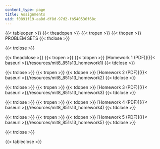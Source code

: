 ```yaml
---
content_type: page
title: Assignments
uid: f0891f19-aa8d-df8d-97d2-fb540536f68c
---
```


{{< tableopen >}}
{{< theadopen >}}
{{< tropen >}}
{{< thopen >}}
PROBLEM SETS
{{< thclose >}}

{{< trclose >}}

{{< theadclose >}}
{{< tropen >}}
{{< tdopen >}}
[Homework 1 (PDF)]({{< baseurl >}}/resources/mit8_851s13_homework1)
{{< tdclose >}}

{{< trclose >}}
{{< tropen >}}
{{< tdopen >}}
[Homework 2 (PDF)]({{< baseurl >}}/resources/mit8_851s13_homework2)
{{< tdclose >}}

{{< trclose >}}
{{< tropen >}}
{{< tdopen >}}
[Homework 3 (PDF)]({{< baseurl >}}/resources/mit8_851s13_homework3)
{{< tdclose >}}

{{< trclose >}}
{{< tropen >}}
{{< tdopen >}}
[Homework 4 (PDF)]({{< baseurl >}}/resources/mit8_851s13_homework4)
{{< tdclose >}}

{{< trclose >}}
{{< tropen >}}
{{< tdopen >}}
[Homework 5 (PDF)]({{< baseurl >}}/resources/mit8_851s13_homework5)
{{< tdclose >}}

{{< trclose >}}

{{< tableclose >}}